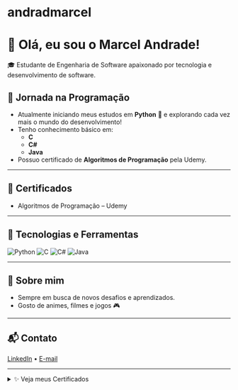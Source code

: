 # andradmarcel

# 👋 Olá, eu sou o Marcel Andrade!

🎓 Estudante de Engenharia de Software apaixonado por tecnologia e desenvolvimento de software.

## 🚀 Jornada na Programação

- Atualmente iniciando meus estudos em **Python** 🐍 e explorando cada vez mais o mundo do desenvolvimento!
- Tenho conhecimento básico em:
  - **C**
  - **C#**
  - **Java**
- Possuo certificado de **Algoritmos de Programação** pela Udemy.

---

## 🏅 Certificados

- Algoritmos de Programação – Udemy

---

## 🔧 Tecnologias e Ferramentas

![Python](https://img.shields.io/badge/Python-3776AB?style=for-the-badge&logo=python&logoColor=white)
![C](https://img.shields.io/badge/C-00599C?style=for-the-badge&logo=c&logoColor=white)
![C#](https://img.shields.io/badge/C%23-239120?style=for-the-badge&logo=c-sharp&logoColor=white)
![Java](https://img.shields.io/badge/Java-ED8B00?style=for-the-badge&logo=java&logoColor=white)

---

## 📖 Sobre mim

- Sempre em busca de novos desafios e aprendizados.
- Gosto de animes, filmes e jogos 🎮

---

## 📬 Contato

[LinkedIn](https://www.linkedin.com/in/andradmarcel/) • [E-mail](mailto:luismarcel402@gmail.com)

---

<details>
  <summary>✨ Veja meus Certificados</summary>
  💡 Em breve vou compartilhar meu certificado da Udemy e outros aqui!
</details>
